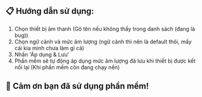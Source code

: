 ## 📋 Hướng dẫn sử dụng:
1. Chọn thiết bị âm thanh (Gõ tên nếu không thấy trong danh sách (đang là bug))
2. Chọn ngữ cảnh và mức âm lượng (ngữ cảnh thì nên là default thôi, mấy cái kia mình chưa làm gì cả)
3. Nhấn 'Áp dụng & Lưu'
4. Phần mềm sẽ tự động áp dụng mức âm lượng đã lưu khi thiết bị được kết nối lại (Khi phần mềm còn đang chạy nền)

## 🙏 Cảm ơn bạn đã sử dụng phần mềm!